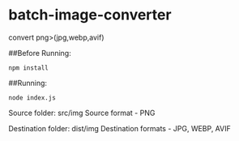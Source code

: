 # batch-image-converter
convert png>(jpg,webp,avif)

##Вefore Running:

```npm install```

##Running:

```node index.js```

Source folder: src/img
Source format - PNG

Destination folder: dist/img
Destination formats - JPG, WEBP, AVIF